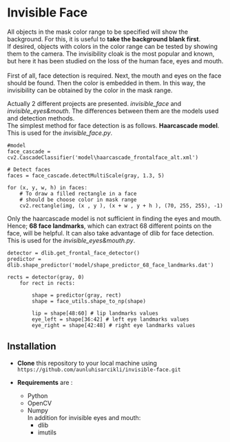# Invisible Face

All objects in the mask color range to be specified will show the background. For this, it is useful to **take the background blank first**.<br> If desired, objects with colors in the color range can be tested by showing them to the camera. The invisibility cloak is the most popular and known, but here it has been studied on the loss of the human face, eyes and mouth.<br><br>
First of all, face detection is required. Next, the mouth and eyes on the face should be found. Then the color is embedded in them. In this way, the invisibility can be obtained by the color in the mask range.

Actually 2 different projects are presented. *invisible_face* and *invisible_eyes&mouth*. The differences between them are the models used and detection methods. <br>
The simplest method for face detection is as follows. **Haarcascade model**. This is used for the *invisible_face.py*.
``` 
#model
face_cascade = cv2.CascadeClassifier('model\haarcascade_frontalface_alt.xml')

# Detect faces
faces = face_cascade.detectMultiScale(gray, 1.3, 5)

for (x, y, w, h) in faces:
    # To draw a filled rectangle in a face
    # should be choose color in mask range
    cv2.rectangle(img, (x , y ), (x + w , y + h ), (70, 255, 255), -1)
```
Only the haarcascade model is not sufficient in finding the eyes and mouth. Hence; **68 face landmarks**, which can extract 68 different points on the face, will be helpful. It can also take advantage of dlib for face detection. This is used for the *invisible_eyes&mouth.py*.
```
detector = dlib.get_frontal_face_detector()
predictor = dlib.shape_predictor('model/shape_predictor_68_face_landmarks.dat')

rects = detector(gray, 0)
    for rect in rects:

        shape = predictor(gray, rect)
        shape = face_utils.shape_to_np(shape)

        lip = shape[48:60] # lip landmarks values
        eye_left = shape[36:42] # left eye landmarks values
        eye_right = shape[42:48] # right eye landmarks values
```

## Installation
* **Clone** this repository to your local machine using ` https://github.com/aunluhisarcikli/invisible-face.git `

* **Requirements** are :
  * Python
  * OpenCV
  * Numpy <br>
	In addition for invisible eyes and mouth: 
	* dlib
	* imutils
